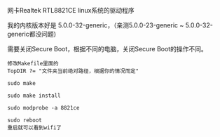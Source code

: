 网卡Realtek RTL8821CE linux系统的驱动程序

我的内核版本好是 5.0.0-32-generic，（亲测5.0.0-23-generic ~ 5.0.0-32-generic都没问题)



需要关闭Secure Boot，根据不同的电脑，关闭Secure Boot的操作不同。



```
修改Makefile里面的
TopDIR ?= "文件夹当前绝对路径，根据你的情况而定"

sudo make

sudo make install

sudo modprobe -a 8821ce

sudo reboot
重启就可以看到wifi了
```



